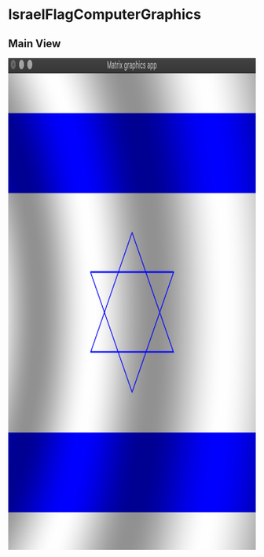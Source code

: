 # IsraelFlagComputerGraphics

## Main View

<img src="https://github.com/HadarPur/IsraelFlagComputerGraphics/blob/master/IsraelFlag.png" width="800" height="1000" />
